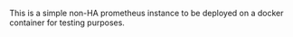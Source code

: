 This is a simple non-HA prometheus instance to be deployed on a docker container for testing purposes.
